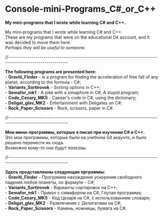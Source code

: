 # Console-mini-Programs_С#_or_C++
**My mini-programs that I wrote while learning C# and C++.**

My mini-programs that I wrote while learning C# and C++. <br>
These are my programs that were on the educational Git account, and it was decided to move them here. <br>
_Perhaps they will be useful to someone._<br>

//------------------------------------------------------------------------------------------------------------

**The following programs are presented here: <br>**
	- **Graviti_Finder** - is a program for finding the acceleration of free fall of any planet, according to the formula - C#; <br>
	- **Variants_Sortirovok** - Sorting options in C++; <br>
	- **Semafor_mk1** - A joke with a simaphore in C#, A stupid program; <br>
	- **Code_Cezary_MK5** - Caesar's code in C#, using the dictionary; <br>
	- **Deligat_glav_MK2** - Entertainment with Deligates on C#; <br>
	- **Rock_Paper_Scissors** - Rock, scissors, paper in C#. <br>

//------------------------------------------------------------------------------------------------------------

**Мои мини-программы, которые я писал при изучении C# и C++.**<br>
Это мои программы, которые были на учебном Git акаунте, и было решено перенести иx сюда. <br>
_Возможно кому-то они будут полезны._<br>

//------------------------------------------------------------------------------------------------------------

**Здесь представленны следующие прграммы: <br>**
	- **Graviti_Finder** - Программа нахождения ускорения свободного падения любой планеты, по формуле - С#; <br>
	- **Variants_Sortirovok** - Варианты сортировок на C++; <br>
	- **Semafor_mk1** - Прикол с симафором на С#, Глупая программа; <br>
	- **Code_Cezary_MK5** - Код Цезаря на C#, с использованием словаря; <br>
	- **Deligat_glav_MK2** - Развлечения с Делигатами на С#; <br>
	- **Rock_Paper_Scissors** - Камень, ножницы, бумага на C#. <br>

